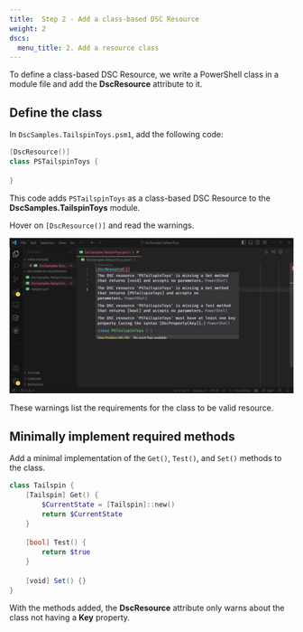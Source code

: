 ```yaml
---
title:  Step 2 - Add a class-based DSC Resource
weight: 2
dscs:
  menu_title: 2. Add a resource class
---
```


To define a class-based DSC Resource, we write a PowerShell class in a module file and add the
**DscResource** attribute to it.

## Define the class

In `DscSamples.TailspinToys.psm1`, add the following code:

```powershell
[DscResource()]
class PSTailspinToys {

}
```

This code adds `PSTailspinToys` as a class-based DSC Resource to the **DscSamples.TailspinToys**
module.

Hover on `[DscResource()]` and read the warnings.

![Screenshot of the DSC Resource attribute's warnings in VS Code.](Empty-Class-Warnings.png)

<!--
    The commented snippet below should be added in a visually hidden block that is attached to the
    image with the `aria-describedby` attribute.
-->
<!--
Hovering on the DSC Resource attribute displays four warnings.

1. The DSC Resource 'PSTailspinToys' is missing a `Set()` method that returns `[void]` and accepts
   no parameters.
1. The DSC Resource 'PSTailspinToys' is missing a `Get()` method that returns `[PSTailspinToys]`
   and accepts no parameters.
1. The DSC Resource 'PSTailspinToys' is missing a `Test()` method that returns `[bool]` and accepts
   no parameters.
1. The DSC Resource 'PSTailspinToys' must have at least one key property (using the syntax
   `[DscProperty(Key)]`.)
-->

These warnings list the requirements for the class to be valid resource.

## Minimally implement required methods

Add a minimal implementation of the `Get()`, `Test()`, and `Set()` methods to the class.

```powershell
class Tailspin {
    [Tailspin] Get() {
        $CurrentState = [Tailspin]::new()
        return $CurrentState
    }

    [bool] Test() {
        return $true
    }

    [void] Set() {}
}
```

With the methods added, the **DscResource** attribute only warns about the class not having a
**Key** property.
